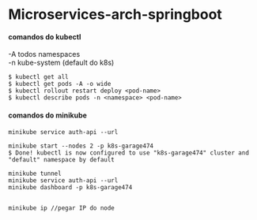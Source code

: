 # Microservices-arch-springboot



#### comandos do kubectl

-A todos namespaces  
-n <namespace-name> kube-system (default do k8s)

```
$ kubectl get all
$ kubectl get pods -A -o wide
$ kubectl rollout restart deploy <pod-name>
$ kubectl describe pods -n <namespace> <pod-name>
```


#### comandos do minikube

```
minikube service auth-api --url

minikube start --nodes 2 -p k8s-garage474
$ Done! kubectl is now configured to use "k8s-garage474" cluster and "default" namespace by default

minikube tunnel
minikube service auth-api --url
minikube dashboard -p k8s-garage474


minikube ip //pegar IP do node
```